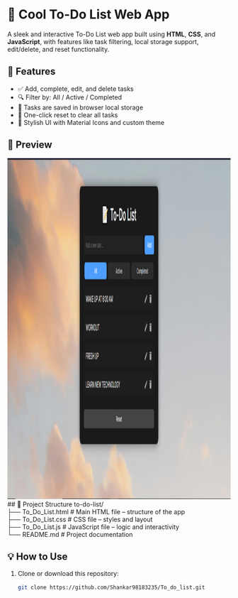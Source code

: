 # 📝 Cool To-Do List Web App

A sleek and interactive To-Do List web app built using **HTML**, **CSS**, and **JavaScript**, with features like task filtering, local storage support, edit/delete, and reset functionality.

## 🚀 Features

- ✅ Add, complete, edit, and delete tasks
- 🔍 Filter by: All / Active / Completed
- 💾 Tasks are saved in browser local storage
- 🧹 One-click reset to clear all tasks
- 🎨 Stylish UI with Material Icons and custom theme

## 📸 Preview

<img width="1366" height="768" alt="image" src="TO_DO_LIST.png" />
## 📁 Project Structure
to-do-list/<br>
├── To_Do_List.html # Main HTML file – structure of the app<br>
├── To_Do_List.css # CSS file – styles and layout<br>
├── To_Do_List.js # JavaScript file – logic and interactivity<br>
└── README.md # Project documentation

## 💡 How to Use

1. Clone or download this repository:
   ```bash
   git clone https://github.com/Shankar98183235/To_do_list.git

